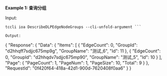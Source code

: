 **Example 1: 查询分组**



Input: 

```
tccli ioa DescribeDLPEdgeNodeGroups --cli-unfold-argument ```

Output: 
```
{
    "Response": {
        "Data": {
            "Items": [
                {
                    "EdgeCount": 0,
                    "GroupId": "d2hhqff7sdjjc675mp9g",
                    "GroupName": "测试_6",
                    "Id": 11
                },
                {
                    "EdgeCount": 0,
                    "GroupId": "d2hhqdv7sdjjc675mp90",
                    "GroupName": "测试_5",
                    "Id": 10
                }
            ],
            "Page": {
                "PageCount": 1,
                "PageNum": 1,
                "PageSize": 10,
                "Total": 9
            }
        },
        "RequestId": "0f420f64-418a-42d1-900d-7620408f0aa6"
    }
}
```


